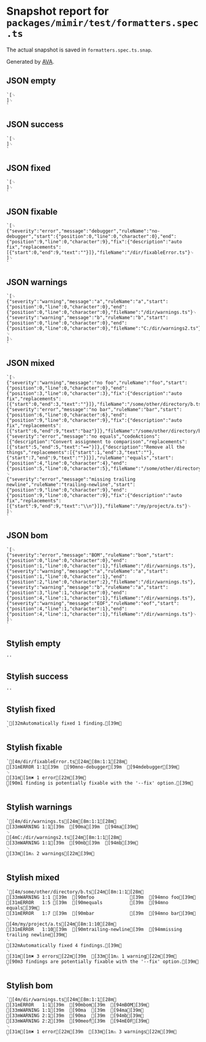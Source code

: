 # Snapshot report for `packages/mimir/test/formatters.spec.ts`

The actual snapshot is saved in `formatters.spec.ts.snap`.

Generated by [AVA](https://avajs.dev).

## JSON empty

    `[␊
    ]␊
    `

## JSON success

    `[␊
    ]␊
    `

## JSON fixed

    `[␊
    ]␊
    `

## JSON fixable

    `[␊
    {"severity":"error","message":"debugger","ruleName":"no-debugger","start":{"position":0,"line":0,"character":0},"end":{"position":9,"line":0,"character":9},"fix":{"description":"auto fix","replacements":[{"start":0,"end":9,"text":""}]},"fileName":"/dir/fixableError.ts"}␊
    ]␊
    `

## JSON warnings

    `[␊
    {"severity":"warning","message":"a","ruleName":"a","start":{"position":0,"line":0,"character":0},"end":{"position":0,"line":0,"character":0},"fileName":"/dir/warnings.ts"}␊
    {"severity":"warning","message":"b","ruleName":"b","start":{"position":0,"line":0,"character":0},"end":{"position":0,"line":0,"character":0},"fileName":"C:/dir/warnings2.ts"}␊
    ]␊
    `

## JSON mixed

    `[␊
    {"severity":"warning","message":"no foo","ruleName":"foo","start":{"position":0,"line":0,"character":0},"end":{"position":3,"line":0,"character":3},"fix":{"description":"auto fix","replacements":[{"start":0,"end":3,"text":""}]},"fileName":"/some/other/directory/b.ts"},{"severity":"error","message":"no bar","ruleName":"bar","start":{"position":6,"line":0,"character":6},"end":{"position":9,"line":0,"character":9},"fix":{"description":"auto fix","replacements":[{"start":6,"end":9,"text":"baz"}]},"fileName":"/some/other/directory/b.ts"},{"severity":"error","message":"no equals","codeActions":[{"description":"Convert assignment to comparison","replacements":[{"start":5,"end":5,"text":"=="}]},{"description":"Remove all the things","replacements":[{"start":1,"end":3,"text":""},{"start":7,"end":9,"text":""}]}],"ruleName":"equals","start":{"position":4,"line":0,"character":4},"end":{"position":5,"line":0,"character":5},"fileName":"/some/other/directory/b.ts"}␊
    {"severity":"error","message":"missing trailing newline","ruleName":"trailing-newline","start":{"position":9,"line":0,"character":9},"end":{"position":9,"line":0,"character":9},"fix":{"description":"auto fix","replacements":[{"start":9,"end":9,"text":"\\n"}]},"fileName":"/my/project/a.ts"}␊
    ]␊
    `

## JSON bom

    `[␊
    {"severity":"error","message":"BOM","ruleName":"bom","start":{"position":0,"line":0,"character":0},"end":{"position":1,"line":0,"character":1},"fileName":"/dir/warnings.ts"},{"severity":"warning","message":"a","ruleName":"a","start":{"position":1,"line":0,"character":1},"end":{"position":2,"line":0,"character":2},"fileName":"/dir/warnings.ts"},{"severity":"warning","message":"b","ruleName":"a","start":{"position":3,"line":1,"character":0},"end":{"position":4,"line":1,"character":1},"fileName":"/dir/warnings.ts"},{"severity":"warning","message":"EOF","ruleName":"eof","start":{"position":4,"line":1,"character":1},"end":{"position":4,"line":1,"character":1},"fileName":"/dir/warnings.ts"}␊
    ]␊
    `

## Stylish empty

    ''

## Stylish success

    ''

## Stylish fixed

    `[32mAutomatically fixed 1 finding.[39m␊
    `

## Stylish fixable

    `[4m/dir/fixableError.ts[24m[8m:1:1[28m␊
    [31mERROR 1:1[39m  [90mno-debugger[39m  [94mdebugger[39m␊
    ␊
    [31m[1m✖ 1 error[22m[39m␊
    [90m1 finding is potentially fixable with the '--fix' option.[39m␊
    `

## Stylish warnings

    `[4m/dir/warnings.ts[24m[8m:1:1[28m␊
    [33mWARNING 1:1[39m  [90ma[39m  [94ma[39m␊
    ␊
    [4mC:/dir/warnings2.ts[24m[8m:1:1[28m␊
    [33mWARNING 1:1[39m  [90mb[39m  [94mb[39m␊
    ␊
    [33m[1m⚠ 2 warnings[22m[39m␊
    `

## Stylish mixed

    `[4m/some/other/directory/b.ts[24m[8m:1:1[28m␊
    [33mWARNING 1:1 [39m  [90mfoo             [39m  [94mno foo[39m␊
    [31mERROR   1:5 [39m  [90mequals          [39m  [94mno equals[39m␊
    [31mERROR   1:7 [39m  [90mbar             [39m  [94mno bar[39m␊
    ␊
    [4m/my/project/a.ts[24m[8m:1:10[28m␊
    [31mERROR   1:10[39m  [90mtrailing-newline[39m  [94mmissing trailing newline[39m␊
    ␊
    [32mAutomatically fixed 4 findings.[39m␊
    ␊
    [31m[1m✖ 3 errors[22m[39m  [33m[1m⚠ 1 warning[22m[39m␊
    [90m3 findings are potentially fixable with the '--fix' option.[39m␊
    `

## Stylish bom

    `[4m/dir/warnings.ts[24m[8m:1:1[28m␊
    [31mERROR   1:1[39m  [90mbom[39m  [94mBOM[39m␊
    [33mWARNING 1:1[39m  [90ma  [39m  [94ma[39m␊
    [33mWARNING 2:1[39m  [90ma  [39m  [94mb[39m␊
    [33mWARNING 2:2[39m  [90meof[39m  [94mEOF[39m␊
    ␊
    [31m[1m✖ 1 error[22m[39m  [33m[1m⚠ 3 warnings[22m[39m␊
    `
